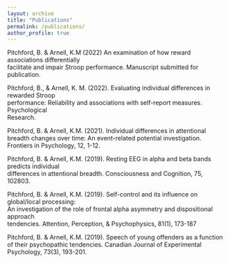 ```yaml
---
layout: archive
title: "Publications"
permalink: /publications/
author_profile: true
---
```

Pitchford, B. & Arnell, K.M (2022) An examination of how reward associations differentially  
          facilitate and impair Stroop performance. Manuscript submitted for publication.

Pitchford, B., & Arnell, K. M. (2022). Evaluating individual differences in rewarded Stroop   
        performance: Reliability and associations with self-report measures. Psychological  
        Research. 

Pitchford, B. & Arnell, K.M. (2021). Individual differences in attentional breadth changes over 
        time: An event-related potential investigation. Frontiers in Psychology, 12, 1-12.

Pitchford, B. & Arnell, K.M. (2019). Resting EEG in alpha and beta bands predicts individual     
        differences in attentional breadth. Consciousness and Cognition, 75, 102803.

Pitchford, B. & Arnell, K.M. (2019). Self-control and its influence on global/local processing:   
        An investigation of the role of frontal alpha asymmetry and dispositional approach   
        tendencies. Attention, Perception, & Psychophysics, 81(1), 173-187

Pitchford, B. & Arnell, K.M. (2019). Speech of young offenders as a function of their 
         psychopathic tendencies. Canadian Journal of Experimental Psychology, 73(3), 193-201.  
